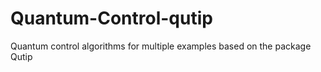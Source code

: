 # Quantum-Control-qutip
Quantum control algorithms for multiple examples based on the package Qutip
